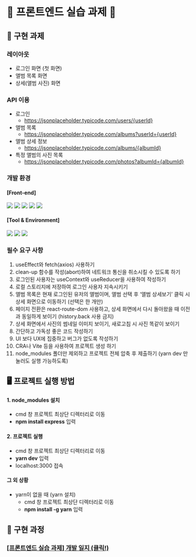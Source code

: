 # 🌟 프론트엔드 실습 과제 🌟

## 🚩 구현 과제

### 레이아웃

- 로그인 화면 (첫 화면)
- 앨범 목록 화면
- 상세(앨범 사진) 화면

### API 이용

- 로그인
  - https://jsonplaceholder.typicode.com/users/{userId}
- 앨범 목록
  - https://jsonplaceholder.typicode.com/albums?userId={userId}
- 앨범 상세 정보
  - https://jsonplaceholder.typicode.com/albums/{albumId}
- 특정 앨범의 사진 목록
  - https://jsonplaceholder.typicode.com/photos?albumId={albumId}

### 개발 환경

#### [Front-end]

<img src="https://img.shields.io/badge/React-61DAFB?style=flat-square&logo=React&logoColor=black">
<img src="https://shields.io/badge/TypeScript-3178C6?logo=TypeScript&logoColor=FFF&style=flat-square">
<img src="https://img.shields.io/badge/HTML5-E34F26?style=flat-square&logo=html5&logoColor=white">
<img src="https://img.shields.io/badge/CSS3-1572B6?style=flat-square&logo=css3&logoColor=white">
<img src="https://img.shields.io/badge/Tailwind CSS-06B6D4?style=flat-square&logo=Tailwind CSS&logoColor=white">

#### [Tool & Environment]

<img src="https://img.shields.io/badge/Visual Studio Code-007ACC?style=flat-square&logo=Visual Studio Code&logoColor=white">
<img src="https://img.shields.io/badge/Git-F05032?style=flat-square&logo=git&logoColor=white">
<img src="https://img.shields.io/badge/GitHub-181717?style=flat-square&logo=GitHub&logoColor=white">

### 필수 요구 사항

1. useEffect와 fetch(axios) 사용하기
2. clean-up 함수를 작성(abort)하여 네트워크 통신을 취소시킬 수 있도록 하기
3. 로그인된 사용자는 useContext와 useReducer을 사용하여 작성하기
4. 로컬 스토리지에 저장하여 로그인 사용자 지속시키기
5. 앨범 목록은 현재 로그인된 유저의 앨범이며, 앨범 선택 후 ‘앨범 상세보기’ 클릭 시 상세 화면으로 이동하기 (선택은 한 개만)
6. 페이지 전환은 react-route-dom 사용하고, 상세 화면에서 다시 돌아왔을 때 이전과 동일하게 보이기 (history.back 사용 금지)
7. 상세 화면에서 사진의 썸네일 이미지 보이기, 새로고침 시 사진 똑같이 보이기
8. 간단하고 가독성 좋은 코드 작성하기
9. UI 보다 UX에 집중하고 버그가 없도록 작성하기
10. CRA나 Vite 등을 사용하여 프로젝트 생성 하기
11. node_modules 폴더만 제외하고 프로젝트 전체 압축 후 제출하기 (yarn dev 만 눌러도 실행 가능하도록)

## 🖥️ 프로젝트 실행 방법

#### 1. node_modules 설치

- cmd 창 프로젝트 최상단 디렉터리로 이동
- **npm install express** 입력

#### 2. 프로젝트 실행

- cmd 창 프로젝트 최상단 디렉터리로 이동
- **yarn dev** 입력
- localhost:3000 접속

#### 그 외 상황

- yarn이 없을 때 (yarn 설치)
  - cmd 창 프로젝트 최상단 디렉터리로 이동
  - **npm install -g yarn** 입력

## 🚀 구현 과정

### [[프론트엔드 실습 과제] 개발 일지 (클릭!)](https://unleashed-fire-109.notion.site/bd3e8ccc518947df8fd764ac8bb24f40?pvs=4)
